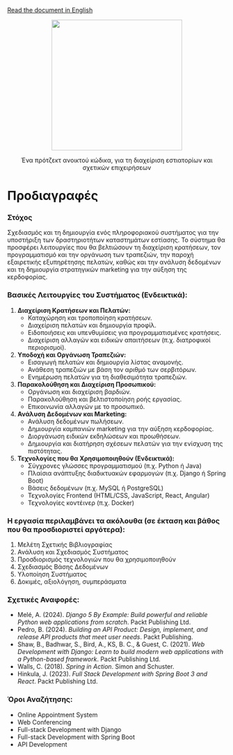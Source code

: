 [Read the document in English](./README.md)  

<p align="center">
   <a href="https://estiator.io" target="_blank">
      <img src="https://github.com/user-attachments/assets/acf1e356-fa42-4743-a637-76100558da7d" width="300" />
   </a>
</p>
<p align="center">
      Ένα πρότζεκτ ανοικτού κώδικα, για τη διαχείριση εστιατορίων και σχετικών επιχειρήσεων
</p>

# Προδιαγραφές

### Στόχος
Σχεδιασμός και τη δημιουργία ενός πληροφοριακού συστήματος για την υποστήριξη των δραστηριοτήτων καταστημάτων εστίασης. Το σύστημα θα προσφέρει λειτουργίες που θα βελτιώσουν τη διαχείριση κρατήσεων, τον προγραμματισμό και την οργάνωση των τραπεζιών, την παροχή εξαιρετικής εξυπηρέτησης πελατών, καθώς και την ανάλυση δεδομένων και τη δημιουργία στρατηγικών marketing για την αύξηση της κερδοφορίας.

### Βασικές Λειτουργίες του Συστήματος (Ενδεικτικά):
1. **Διαχείριση Κρατήσεων και Πελατών:**
   - Καταχώρηση και τροποποίηση κρατήσεων.
   - Διαχείριση πελατών και δημιουργία προφίλ.
   - Ειδοποιήσεις και υπενθυμίσεις για προγραμματισμένες κρατήσεις.
   - Διαχείριση αλλαγών και ειδικών απαιτήσεων (π.χ. διατροφικοί περιορισμοί).
2. **Υποδοχή και Οργάνωση Τραπεζιών:**
   - Εισαγωγή πελατών και δημιουργία λίστας αναμονής.
   - Ανάθεση τραπεζιών με βάση τον αριθμό των σερβιτόρων.
   - Ενημέρωση πελατών για τη διαθεσιμότητα τραπεζιών.
3. **Παρακολούθηση και Διαχείριση Προσωπικού:**
   - Οργάνωση και διαχείριση βαρδιών.
   - Παρακολούθηση και βελτιστοποίηση ροής εργασίας.
   - Επικοινωνία αλλαγών με το προσωπικό.
4. **Ανάλυση Δεδομένων και Marketing:**
   - Ανάλυση δεδομένων πωλήσεων.
   - Δημιουργία καμπανιών marketing για την αύξηση κερδοφορίας.
   - Διοργάνωση ειδικών εκδηλώσεων και προωθήσεων.
   - Δημιουργία και διατήρηση σχέσεων πελατών για την ενίσχυση της πιστότητας.
5. **Τεχνολογίες που θα Χρησιμοποιηθούν (Ενδεικτικά):**
   - Σύγχρονες γλώσσες προγραμματισμού (π.χ. Python ή Java)
   - Πλαίσια ανάπτυξης διαδικτυακών εφαρμογών (π.χ. Django ή Spring Boot)
   - Βάσεις δεδομένων (π.χ. MySQL ή PostgreSQL)
   - Τεχνολογίες Frontend (HTML/CSS, JavaScript, React, Angular)
   - Τεχνολογίες κοντέινερ (π.χ. Docker)

### Η εργασία περιλαμβάνει τα ακόλουθα (σε έκταση και βάθος που θα προσδιοριστεί αργότερα):
1. Μελέτη Σχετικής Βιβλιογραφίας
2. Ανάλυση και Σχεδιασμός Συστήματος
3. Προσδιορισμός τεχνολογιών που θα χρησιμοποιηθούν
4. Σχεδιασμός Βάσης Δεδομένων
5. Υλοποίηση Συστήματος
6. Δοκιμές, αξιολόγηση, συμπεράσματα

### Σχετικές Αναφορές:
- Melé, A. (2024). *Django 5 By Example: Build powerful and reliable Python web applications from scratch*. Packt Publishing Ltd.
- Pedro, B. (2024). *Building an API Product: Design, implement, and release API products that meet user needs*. Packt Publishing.
- Shaw, B., Badhwar, S., Bird, A., KS, B. C., & Guest, C. (2021). *Web Development with Django: Learn to build modern web applications with a Python-based framework*. Packt Publishing Ltd.
- Walls, C. (2018). *Spring in Action*. Simon and Schuster.
- Hinkula, J. (2023). *Full Stack Development with Spring Boot 3 and React*. Packt Publishing Ltd.

### Όροι Αναζήτησης:
- Online Appointment System
- Web Conferencing
- Full-stack Development with Django
- Full-stack Development with Spring Boot
- API Development

